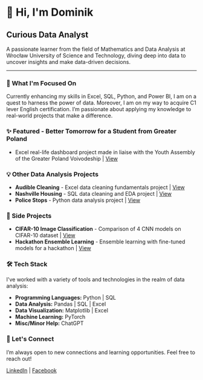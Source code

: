 # 👋 Hi, I'm Dominik

## Curious Data Analyst

A passionate learner from the field of Mathematics and Data Analysis at Wrocław University of Science and Technology, diving deep into data to uncover insights and make data-driven decisions.

---

### 🌱 What I'm Focused On

Currently enhancing my skills in Excel, SQL, Python, and Power BI, I am on a quest to harness the power of data. Moreover, I am on my way to acquire C1 lever English certification. I’m passionate about applying my knowledge to real-world projects that make a difference.

### ✨ Featured - Better Tomorrow for a Student from Greater Poland
- Excel real-life dashboard project made in liaise with the Youth Assembly of the Greater Poland Voivodeship | [View](https://github.com/DominikKukla/Yough-Assembly-Excel)

### 💡 Other Data Analysis Projects

- **Audible Cleaning** - Excel data cleaning fundamentals project | [View](https://github.com/DominikKukla/Audible-Cleaning-Excel)
- **Nashville Housing** - SQL data cleaning and EDA project | [View](https://github.com/DominikKukla/Nashville-Housing-SQL)
- **Police Stops** - Python data analysis project | [View](https://github.com/DominikKukla/Police-Analysis-Python)

### 🧩 Side Projects

- **CIFAR-10 Image Classification** - Comparison of 4 CNN models on CIFAR-10 dataset | [View](https://github.com/DominikKukla/CIFAR-10-Image-Classifier)
- **Hackathon Ensemble Learning** - Ensemble learning with fine-tuned models for a hackathon | [View](https://github.com/DominikKukla/Ensemble-learning-for-hackathon)

### 🛠 Tech Stack

I've worked with a variety of tools and technologies in the realm of data analysis:

- **Programming Languages:** Python | SQL
- **Data Analysis:** Pandas | SQL | Excel
- **Data Visualization:** Matplotlib | Excel
- **Machine Learning:** PyTorch
- **Misc/Minor Help:** ChatGPT

### 🤝 Let's Connect

I’m always open to new connections and learning opportunities. Feel free to reach out!

[LinkedIn](https://www.linkedin.com/in/dominik-kukla) | [Facebook](https://www.fb.com/dominik.kuklaa/) 
